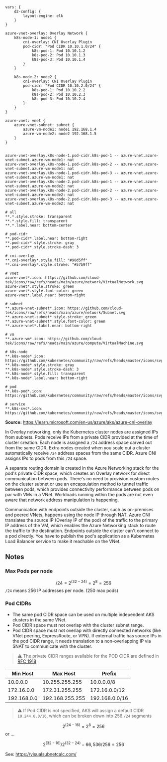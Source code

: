 ```d2
vars: {
	d2-config: {
		layout-engine: elk
	}
}

azure-vnet-overlay: Overlay Network {
	k8s-node-1: node1 {
		cni-overlay: CNI Overlay Plugin 
		pod-cidr: "Pod CIDR 10.10.1.0/24" {
			k8s-pod-1: Pod 10.10.1.2
			k8s-pod-2: Pod 10.10.1.3
			k8s-pod-3: Pod 10.10.1.4
		}
	}

	k8s-node-2: node2 {
		cni-overlay: CNI Overlay Plugin
		pod-cidr: "Pod CIDR 10.10.2.0/24" { 
			k8s-pod-1: Pod 10.10.2.2
			k8s-pod-2: Pod 10.10.2.3
			k8s-pod-3: Pod 10.10.2.4
		}
	}
}

azure-vnet: vnet {
	azure-vnet-subnet: subnet {
		azure-vm-node1: node1 192.168.1.4
		azure-vm-node2: node2 192.168.1.5
	}
}


azure-vnet-overlay.k8s-node-1.pod-cidr.k8s-pod-1 -- azure-vnet.azure-vnet-subnet.azure-vm-node1: nat
azure-vnet-overlay.k8s-node-1.pod-cidr.k8s-pod-2 -- azure-vnet.azure-vnet-subnet.azure-vm-node1: nat
azure-vnet-overlay.k8s-node-1.pod-cidr.k8s-pod-3 -- azure-vnet.azure-vnet-subnet.azure-vm-node1: nat
azure-vnet-overlay.k8s-node-2.pod-cidr.k8s-pod-1 -- azure-vnet.azure-vnet-subnet.azure-vm-node2: nat
azure-vnet-overlay.k8s-node-2.pod-cidr.k8s-pod-2 -- azure-vnet.azure-vnet-subnet.azure-vm-node2: nat
azure-vnet-overlay.k8s-node-2.pod-cidr.k8s-pod-3 -- azure-vnet.azure-vnet-subnet.azure-vm-node2: nat

# all
**.*.style.stroke: transparent
**.*.style.fill: transparent
**.*.label.near: bottom-center

# pod-cidr
**.pod-cidr*.label.near: bottom-right
**.pod-cidr*.style.stroke: gray
**.pod-cidr*.style.stroke-dash: 3

# cni-overlay
**.cni-overlay*.style.fill: "#90d5ff"
**.cni-overlay*.style.stroke: "#57b9ff"

# vnet
azure-vnet*.icon: https://github.com/cloud-tek/icons/raw/refs/heads/main/azure/network/VirtualNetwork.svg
azure-vnet*.style.stroke: green
azure-vnet*.style.font-color: green
azure-vnet*.label.near: bottom-right

# subnet
**.azure-vnet-subnet*.icon: https://github.com/cloud-tek/icons/raw/refs/heads/main/azure/network/Subnet.svg
**.azure-vnet-subnet*.style.stroke: green
**.azure-vnet-subnet*.style.font-color: green
**.azure-vnet*.label.near: bottom-right

# vm
**.azure-vm*.icon: https://github.com/cloud-tek/icons/raw/refs/heads/main/azure/compute/VirtualMachine.svg

# k8s-node
**.k8s-node*.icon: https://github.com/kubernetes/community/raw/refs/heads/master/icons/svg/infrastructure_components/labeled/node.svg
**.k8s-node*.style.stroke: gray
**.k8s-node*.style.stroke-dash: 3
**.k8s-node*.style.fill: transparent
**.k8s-node*.label.near: bottom-right

# pod
**.k8s-pod*.icon: https://github.com/kubernetes/community/raw/refs/heads/master/icons/svg/resources/labeled/pod.svg

# service
**.k8s-svc*.icon: https://github.com/kubernetes/community/raw/refs/heads/master/icons/svg/resources/labeled/svc.svg
```

**Source:** https://learn.microsoft.com/en-us/azure/aks/azure-cni-overlay

In Overlay networking, only the Kubernetes cluster nodes are assigned IPs from subnets. Pods receive IPs from a private CIDR provided at the time of cluster creation. Each node is assigned a `/24` address space carved out from the same CIDR. Extra nodes created when you scale out a cluster automatically receive `/24` address spaces from the same CIDR. Azure CNI assigns IPs to pods from this `/24` space.

A separate routing domain is created in the Azure Networking stack for the pod's private CIDR space, which creates an Overlay network for direct communication between pods. There's no need to provision custom routes on the cluster subnet or use an encapsulation method to tunnel traffic between pods, which provides connectivity performance between pods on par with VMs in a VNet. Workloads running within the pods are not even aware that network address manipulation is happening.

Communication with endpoints outside the cluster, such as on-premises and peered VNets, happens using the node IP through NAT. Azure CNI translates the source IP (Overlay IP of the pod) of the traffic to the primary IP address of the VM, which enables the Azure Networking stack to route the traffic to the destination. Endpoints outside the cluster can't connect to a pod directly. You have to publish the pod's application as a Kubernetes Load Balancer service to make it reachable on the VNet.

## Notes

### Max Pods per node

$$
/24 = 2^{(32-24)} = 2^8 = 256
$$
`/24` means 256 IP addresses per node. (250 max pods)

### Pod CIDRs

- The same pod CIDR space can be used on multiple independent AKS clusters in the same VNet.
- Pod CIDR space must not overlap with the cluster subnet range.
- Pod CIDR space must not overlap with directly connected networks (like VNet peering, ExpressRoute, or VPN). If external traffic has source IPs in the pod CIDR range, it needs translation to a non-overlapping IP via SNAT to communicate with the cluster.

> ⚠️ The private CIDR ranges available for the POD CIDR are defined in [RFC 1918](https://datatracker.ietf.org/doc/html/rfc1918)

| Min Host    | Max Host        | Prefix         |
| ----------- | --------------- | -------------- |
| 10.0.0.0    | 10.255.255.255  | 10.0.0.0/8     |
| 172.16.0.0  | 172.31.255.255  | 172.16.0.0/12  |
| 192.168.0.0 | 192.168.255.255 | 192.168.0.0/16 |
> ⚠️ If Pod CIDR is not specified, AKS will assign a default CIDR `10.244.0.0/16`, which can be broken down into 256 `/24` segments

$$
2^{(24-16)} = 2^8 = 256
$$
or ...

$$
2^{(32-16)} / 2^{(32-24)} - 66,536 / 256 = 256
$$

See: https://visualsubnetcalc.com/